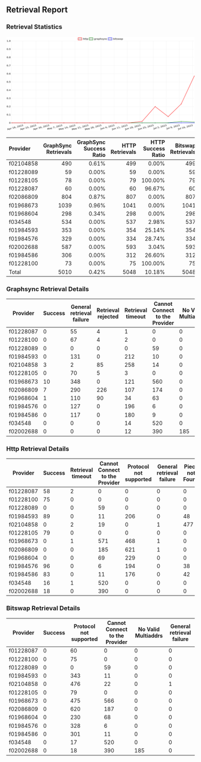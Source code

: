 ## Retrieval Report
### Retrieval Statistics
<img src="https://raw.githubusercontent.com/data-preservation-programs/filplus-checker-assets/main/filecoin-project/filecoin-plus-large-datasets/issues/1729/1689667823092.png"/>

| Provider  | GraphSync Retrievals | GraphSync Success Ratio | HTTP Retrievals | HTTP Success Ratio | Bitswap Retrievals | Bitswap Success Ratio |
| :-------- | -------------------: | ----------------------: | --------------: | -----------------: | -----------------: | --------------------: |
| f02104858 |                  490 |                   0.61% |             499 |              0.00% |                499 |                 0.00% |
| f01228089 |                   59 |                   0.00% |              59 |              0.00% |                 59 |                 0.00% |
| f01228105 |                   78 |                   0.00% |              79 |            100.00% |                 79 |                 0.00% |
| f01228087 |                   60 |                   0.00% |              60 |             96.67% |                 60 |                 0.00% |
| f02086809 |                  804 |                   0.87% |             807 |              0.00% |                807 |                 0.00% |
| f01968673 |                 1039 |                   0.96% |            1041 |              0.00% |               1041 |                 0.00% |
| f01968604 |                  298 |                   0.34% |             298 |              0.00% |                298 |                 0.00% |
| f034548   |                  534 |                   0.00% |             537 |              2.98% |                537 |                 0.00% |
| f01984593 |                  353 |                   0.00% |             354 |             25.14% |                354 |                 0.00% |
| f01984576 |                  329 |                   0.00% |             334 |             28.74% |                334 |                 0.00% |
| f02002688 |                  587 |                   0.00% |             593 |              3.04% |                593 |                 0.00% |
| f01984586 |                  306 |                   0.00% |             312 |             26.60% |                312 |                 0.00% |
| f01228100 |                   73 |                   0.00% |              75 |            100.00% |                 75 |                 0.00% |
| Total     |                 5010 |                   0.42% |            5048 |             10.18% |               5048 |                 0.00% |

### Graphsync Retrieval Details
| Provider  | Success | General retrieval failure | Retrieval rejected | Retrieval timeout | Cannot Connect to the Provider | No Valid Multiaddrs | Unconfirmed block transfer |
| --------- | ------- | ------------------------- | ------------------ | ----------------- | ------------------------------ | ------------------- | -------------------------- |
| f01228087 | 0       | 55                        | 4                  | 1                 | 0                              | 0                   | 0                          |
| f01228100 | 0       | 67                        | 4                  | 2                 | 0                              | 0                   | 0                          |
| f01228089 | 0       | 0                         | 0                  | 0                 | 59                             | 0                   | 0                          |
| f01984593 | 0       | 131                       | 0                  | 212               | 10                             | 0                   | 0                          |
| f02104858 | 3       | 2                         | 85                 | 258               | 14                             | 0                   | 128                        |
| f01228105 | 0       | 70                        | 5                  | 3                 | 0                              | 0                   | 0                          |
| f01968673 | 10      | 348                       | 0                  | 121               | 560                            | 0                   | 0                          |
| f02086809 | 7       | 290                       | 226                | 107               | 174                            | 0                   | 0                          |
| f01968604 | 1       | 110                       | 90                 | 34                | 63                             | 0                   | 0                          |
| f01984576 | 0       | 127                       | 0                  | 196               | 6                              | 0                   | 0                          |
| f01984586 | 0       | 117                       | 0                  | 180               | 9                              | 0                   | 0                          |
| f034548   | 0       | 0                         | 0                  | 14                | 520                            | 0                   | 0                          |
| f02002688 | 0       | 0                         | 0                  | 12                | 390                            | 185                 | 0                          |

### Http Retrieval Details
| Provider  | Success | Retrieval timeout | Cannot Connect to the Provider | Protocol not supported | General retrieval failure | Piece not Found | No Valid Multiaddrs |
| --------- | ------- | ----------------- | ------------------------------ | ---------------------- | ------------------------- | --------------- | ------------------- |
| f01228087 | 58      | 2                 | 0                              | 0                      | 0                         | 0               | 0                   |
| f01228100 | 75      | 0                 | 0                              | 0                      | 0                         | 0               | 0                   |
| f01228089 | 0       | 0                 | 59                             | 0                      | 0                         | 0               | 0                   |
| f01984593 | 89      | 0                 | 11                             | 206                    | 0                         | 48              | 0                   |
| f02104858 | 0       | 2                 | 19                             | 0                      | 1                         | 477             | 0                   |
| f01228105 | 79      | 0                 | 0                              | 0                      | 0                         | 0               | 0                   |
| f01968673 | 0       | 1                 | 571                            | 468                    | 1                         | 0               | 0                   |
| f02086809 | 0       | 0                 | 185                            | 621                    | 1                         | 0               | 0                   |
| f01968604 | 0       | 0                 | 69                             | 229                    | 0                         | 0               | 0                   |
| f01984576 | 96      | 0                 | 6                              | 194                    | 0                         | 38              | 0                   |
| f01984586 | 83      | 0                 | 11                             | 176                    | 0                         | 42              | 0                   |
| f034548   | 16      | 1                 | 520                            | 0                      | 0                         | 0               | 0                   |
| f02002688 | 18      | 0                 | 390                            | 0                      | 0                         | 0               | 185                 |

### Bitswap Retrieval Details
| Provider  | Success | Protocol not supported | Cannot Connect to the Provider | No Valid Multiaddrs | General retrieval failure |
| --------- | ------- | ---------------------- | ------------------------------ | ------------------- | ------------------------- |
| f01228087 | 0       | 60                     | 0                              | 0                   | 0                         |
| f01228100 | 0       | 75                     | 0                              | 0                   | 0                         |
| f01228089 | 0       | 0                      | 59                             | 0                   | 0                         |
| f01984593 | 0       | 343                    | 11                             | 0                   | 0                         |
| f02104858 | 0       | 476                    | 22                             | 0                   | 1                         |
| f01228105 | 0       | 79                     | 0                              | 0                   | 0                         |
| f01968673 | 0       | 475                    | 566                            | 0                   | 0                         |
| f02086809 | 0       | 620                    | 187                            | 0                   | 0                         |
| f01968604 | 0       | 230                    | 68                             | 0                   | 0                         |
| f01984576 | 0       | 328                    | 6                              | 0                   | 0                         |
| f01984586 | 0       | 301                    | 11                             | 0                   | 0                         |
| f034548   | 0       | 17                     | 520                            | 0                   | 0                         |
| f02002688 | 0       | 18                     | 390                            | 185                 | 0                         |
